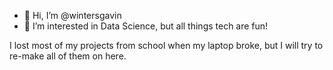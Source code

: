 - 👋 Hi, I’m @wintersgavin
- 👀 I’m interested in Data Science, but all things tech are fun!

I lost most of my projects from school when my laptop broke, but I will try to re-make all of them on here. 
